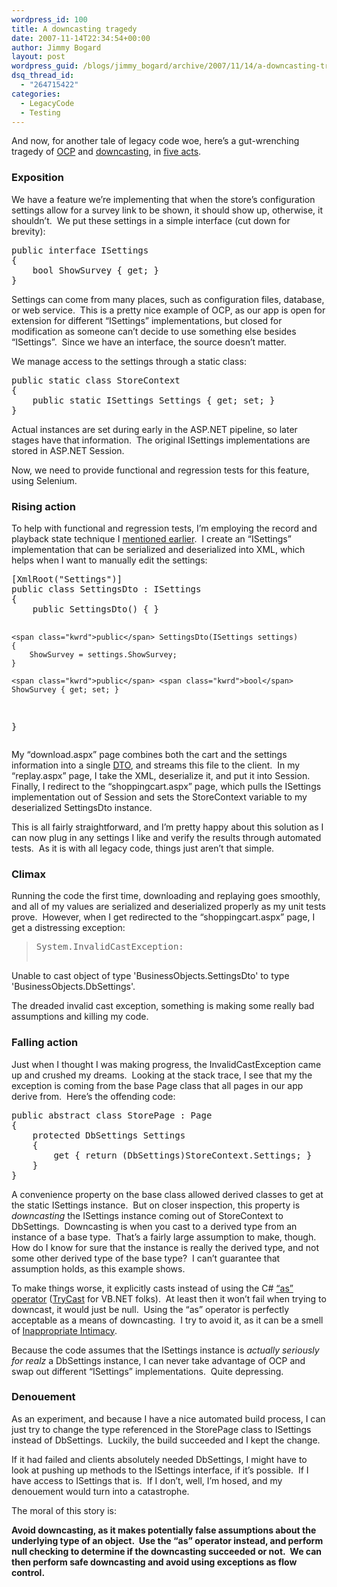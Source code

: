 ```yaml
---
wordpress_id: 100
title: A downcasting tragedy
date: 2007-11-14T22:34:54+00:00
author: Jimmy Bogard
layout: post
wordpress_guid: /blogs/jimmy_bogard/archive/2007/11/14/a-downcasting-tragedy.aspx
dsq_thread_id:
  - "264715422"
categories:
  - LegacyCode
  - Testing
---
```

And now, for another tale of legacy code woe, here&#8217;s a gut-wrenching tragedy of [OCP](http://www.objectmentor.com/resources/articles/ocp.pdf) and [downcasting](http://www.vsj.co.uk/articles/display.asp?id=473), in [five acts](http://en.wikipedia.org/wiki/Dramatic_structure).

### Exposition

We have a feature we&#8217;re implementing that&nbsp;when the store&#8217;s configuration settings allow for a survey link to be shown, it should show up, otherwise, it shouldn&#8217;t.&nbsp; We put these settings in&nbsp;a simple interface (cut down for brevity):

<div class="CodeFormatContainer">
  <pre><span class="kwrd">public</span> <span class="kwrd">interface</span> ISettings
{
    <span class="kwrd">bool</span> ShowSurvey { get; }
}
</pre>
</div>

Settings can come from many places, such as configuration files, database, or web service.&nbsp; This is a pretty nice example of OCP, as our app is open for extension for different &#8220;ISettings&#8221; implementations, but closed for modification as someone can&#8217;t decide&nbsp;to&nbsp;use something&nbsp;else besides &#8220;ISettings&#8221;.&nbsp; Since we have an interface, the source doesn&#8217;t matter.

We manage access to the settings through a static class:

<div class="CodeFormatContainer">
  <pre><span class="kwrd">public</span> <span class="kwrd">static</span> <span class="kwrd">class</span> StoreContext
{
    <span class="kwrd">public</span> <span class="kwrd">static</span> ISettings Settings { get; set; }
}
</pre>
</div>

Actual instances are set during early in the ASP.NET pipeline, so later stages have that information.&nbsp; The original&nbsp;ISettings implementations are stored in ASP.NET Session.

Now, we need to provide functional and regression tests for this feature, using Selenium.

### Rising action

To help with functional and regression tests, I&#8217;m employing the record and playback state technique I [mentioned earlier](http://grabbagoft.blogspot.com/2007/11/record-and-playback-state-in-aspnet.html).&nbsp; I create an &#8220;ISettings&#8221; implementation that can be serialized and deserialized into XML, which helps when I want to manually edit the settings:

<div class="CodeFormatContainer">
  <pre>[XmlRoot(<span class="str">"Settings"</span>)]
<span class="kwrd">public</span> <span class="kwrd">class</span> SettingsDto : ISettings
{
    <span class="kwrd">public</span> SettingsDto() { }

    <span class="kwrd">public</span> SettingsDto(ISettings settings)
    {
        ShowSurvey = settings.ShowSurvey;
    }

    <span class="kwrd">public</span> <span class="kwrd">bool</span> ShowSurvey { get; set; }
}
</pre>
</div>

My &#8220;download.aspx&#8221; page combines both the cart and the settings information into a single [DTO](http://martinfowler.com/eaaCatalog/dataTransferObject.html), and streams this file to the client.&nbsp; In my &#8220;replay.aspx&#8221;&nbsp;page, I take the XML, deserialize it, and put it into Session.&nbsp; Finally, I redirect to the &#8220;shoppingcart.aspx&#8221; page, which pulls the ISettings implementation out of Session and sets the StoreContext variable to my deserialized SettingsDto instance.

This is all fairly straightforward, and I&#8217;m pretty happy about this solution as I can now plug in any settings I like and verify the results through automated tests.&nbsp; As it&nbsp;is with all legacy code, things just aren&#8217;t that simple.

### Climax

Running the code the first time, downloading and replaying goes smoothly, and all of my values are serialized and deserialized properly as my unit tests prove.&nbsp; However, when I get redirected to the &#8220;shoppingcart.aspx&#8221; page, I get a distressing exception:

> <pre>System.InvalidCastException:
  Unable to cast object of type 'BusinessObjects.SettingsDto'
  to type 'BusinessObjects.DbSettings'.</pre>

The dreaded invalid cast exception, something is making some really bad assumptions and killing my code.

### Falling action

Just when I thought I was making progress, the InvalidCastException came up and crushed my dreams.&nbsp; Looking at the stack trace, I see that my the exception is coming from the base Page class that all pages in our app derive from.&nbsp; Here&#8217;s the offending code:

<div class="CodeFormatContainer">
  <pre><span class="kwrd">public</span> <span class="kwrd">abstract</span> <span class="kwrd">class</span> StorePage : Page
{
    <span class="kwrd">protected</span> DbSettings Settings
    {
        get { <span class="kwrd">return</span> (DbSettings)StoreContext.Settings; }
    }
}
</pre>
</div>

A convenience property on the base class allowed derived classes to get at the static ISettings instance.&nbsp; But on closer inspection, this property is _downcasting_ the ISettings instance coming out of StoreContext to DbSettings.&nbsp; Downcasting is when you cast to a derived type from an instance of a base type.&nbsp; That&#8217;s a fairly large assumption to make, though.&nbsp; How do I know for sure that the instance is really the derived type, and not some other derived type of the base type?&nbsp; I can&#8217;t guarantee that assumption holds, as this example shows.

To make things worse, it explicitly casts instead of using the C# [&#8220;as&#8221; operator](http://msdn2.microsoft.com/en-us/library/cscsdfbt(VS.71).aspx) ([TryCast](http://msdn2.microsoft.com/en-us/library/zyy863x8(VS.80).aspx) for VB.NET folks).&nbsp; At least then it won&#8217;t fail when trying to downcast, it would just be null.&nbsp; Using the &#8220;as&#8221; operator is perfectly acceptable as a means of downcasting.&nbsp; I try to avoid it, as it can be a smell of [Inappropriate Intimacy](http://c2.com/cgi/wiki?InappropriateIntimacy).

Because the code assumes that the ISettings instance is _actually seriously for realz_ a DbSettings instance, I can never take advantage of OCP and swap out different &#8220;ISettings&#8221; implementations.&nbsp; Quite depressing.

### Denouement

As an experiment, and because I have a nice automated build process, I can just try to change the type referenced in the StorePage class to ISettings instead of DbSettings.&nbsp; Luckily, the build succeeded and I kept the change.

If it had failed and clients absolutely needed DbSettings, I might have to look at pushing up methods to the ISettings interface, if it&#8217;s possible.&nbsp; If I have access to ISettings that is.&nbsp; If I don&#8217;t, well, I&#8217;m hosed, and my denouement would turn into a catastrophe.

The moral of this story is:

**Avoid downcasting, as it makes potentially false assumptions about the underlying type of an object.&nbsp; Use the &#8220;as&#8221; operator instead, and perform null checking to determine if the downcasting succeeded or not.&nbsp; We can then perform safe downcasting and avoid using exceptions as flow control.**